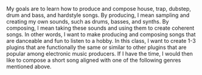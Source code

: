 My goals are to learn how to produce and compose house, trap, dubstep, drum and bass, and hardstyle songs. By producing, I mean sampling and creating my own sounds, such as drums, basses, and synths. By composing, I mean taking these sounds and using them to create coherent songs. In other words, I want to make producing and composing songs that are danceable and fun to listen to a hobby. In this class, I want to create 1-3 plugins that are functionally the same or similar to other plugins that are popular among electronic music producers. If I have the time, I would then like to compose a short song aligned with one of the following genres mentioned above.